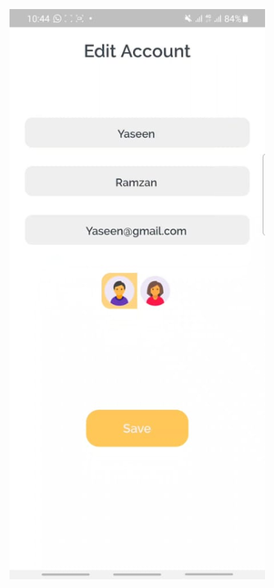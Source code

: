 ![ss](https://github.com/SaoodZafar/BSCS_B15_B_131/blob/main/flutter_appui/WhatsApp%20Image%202021-06-29%20at%2010.02.28%20AM.jpeg)
